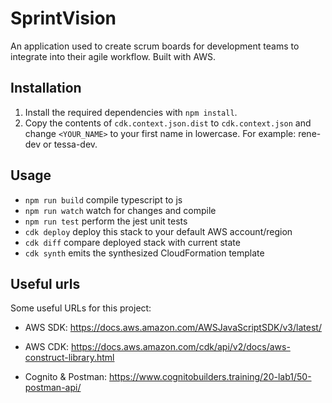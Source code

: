 # SprintVision

An application used to create scrum boards for development teams to integrate into their agile workflow. 
Built with AWS.

## Installation
1. Install the required dependencies with `npm install`.
2. Copy the contents of `cdk.context.json.dist` to `cdk.context.json` and change `<YOUR_NAME>` to your first name in lowercase.
   For example: rene-dev or tessa-dev.

## Usage
- `npm run build` compile typescript to js
- `npm run watch` watch for changes and compile
- `npm run test` perform the jest unit tests
- `cdk deploy` deploy this stack to your default AWS account/region
- `cdk diff` compare deployed stack with current state
- `cdk synth` emits the synthesized CloudFormation template

## Useful urls
Some useful URLs for this project:
- AWS SDK: https://docs.aws.amazon.com/AWSJavaScriptSDK/v3/latest/
- AWS CDK: https://docs.aws.amazon.com/cdk/api/v2/docs/aws-construct-library.html

- Cognito & Postman: https://www.cognitobuilders.training/20-lab1/50-postman-api/
